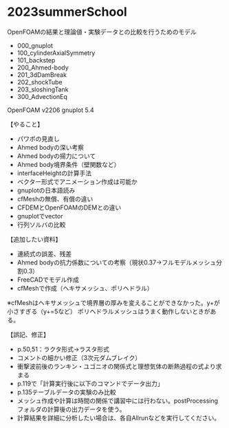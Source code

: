# 2023summerSchool

OpenFOAMの結果と理論値・実験データとの比較を行うためのモデル

- 000_gnuplot
- 100_cylinderAxialSymmetry
- 101_backstep
- 200_Ahmed-body
- 201_3dDamBreak
- 202_shockTube
- 203_sloshingTank
- 300_AdvectionEq

OpenFOAM v2206
gnuplot 5.4


【やること】

- パワポの見直し
- Ahmed bodyの深い考察
- Ahmed bodyの揚力について
- Ahmed body境界条件（壁関数など）
- interfaceHeightの計算手法
- ベクター形式でアニメーション作成は可能か
- gnuplotの日本語読み
- cfMeshの無償、有償の違い
- CFDEMとOpenFOAMのDEMとの違い
- gnuplotでvector
- 行列ソルバの比較

【追加したい資料】

- 連続式の誤差、残差
- Ahmed bodyの抗力係数についての考察（現状0.37→フルモデルメッシュ分割0.3）
- FreeCADでモデル作成
- cfMeshで作成（ヘキサメッシュ、ポリヘドラル）

※cfMeshはヘキサメッシュで境界層の厚みを変えることができなかった。y+が小さすぎる（y+=5など）
ポリヘドラルメッシュはうまく動作しないときがある。

【誤記、修正】

- p.50,51：ラクタ形式→ラスタ形式
- コメントの細かい修正（3次元ダムブレイク）
- 衝撃波前後のランキン・ユゴニオの関係式と理想気体の断熱過程の式より求まる
- p.119で「計算実行後に以下のコマンドでデータ出力」
- p.135テーブルデータの実験のみ比較
- メッシュ作成や計算は時間の関係で講習中には行わない。postProcessingフォルダの計算後の出力データを使う。
- 計算結果を詳細に分析したい場合は、各自Allrunなどを実行してください。
